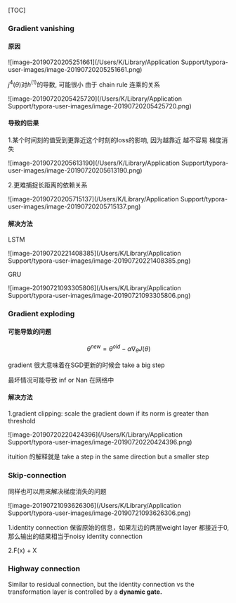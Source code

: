 

[TOC]



### Gradient vanishing

#### 原因

![image-20190720205251661](/Users/K/Library/Application Support/typora-user-images/image-20190720205251661.png)

$j^4(\theta)$对$h^(1)$的导数, 可能很小 由于 chain rule 连乘的关系

![image-20190720205425720](/Users/K/Library/Application Support/typora-user-images/image-20190720205425720.png)



#### 导致的后果

1.某个时间刻的值受到更靠近这个时刻的loss的影响, 因为越靠近 越不容易 梯度消失

![image-20190720205613190](/Users/K/Library/Application Support/typora-user-images/image-20190720205613190.png)

2.更难捕捉长距离的依赖关系

![image-20190720205715137](/Users/K/Library/Application Support/typora-user-images/image-20190720205715137.png)

#### 解决方法

LSTM

![image-20190720221408385](/Users/K/Library/Application Support/typora-user-images/image-20190720221408385.png)

GRU

![image-20190721093305806](/Users/K/Library/Application Support/typora-user-images/image-20190721093305806.png)





### Gradient exploding

#### 可能导致的问题

$$
\theta^{n e w}=\theta^{o l d}-\alpha \nabla_{\theta} J(\theta)
$$

gradient 很大意味着在SGD更新的时候会 take a big step

最坏情况可能导致 inf or Nan 在网络中

#### 解决方法

1.gradient clipping: scale the gradient down if its norm is greater than threshold

![image-20190720220424396](/Users/K/Library/Application Support/typora-user-images/image-20190720220424396.png)

ituition 的解释就是 take a step in the same direction  but a smaller step



### Skip-connection

同样也可以用来解决梯度消失的问题

![image-20190721093626306](/Users/K/Library/Application Support/typora-user-images/image-20190721093626306.png)

1.identity connection 保留原始的信息，如果左边的两层weight layer 都接近于0,那么输出的结果相当于noisy identity connection

2.F(x) + X



### Highway connection

Similar  to residual connection, but the identity connection vs the transformation layer is controlled by a **dynamic gate.**

